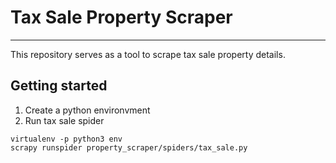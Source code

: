 # Tax Sale Property Scraper
---

This repository serves as a tool to scrape tax sale property details.


## Getting started

1. Create a python environvment
1. Run tax sale spider

```
virtualenv -p python3 env
scrapy runspider property_scraper/spiders/tax_sale.py
```


